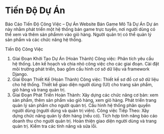 # Tiến Độ Dự Án
Báo Cáo Tiến Độ Công Việc – Dự Án Website Bán Game
Mô Tả Dự Án
Dự án này nhằm phát triển một hệ thống bán game trực tuyến, nơi người dùng có thể xem và thêm sản phẩmm vào giỏ hàng. Người quản trị có thể quản lý sản phẩm và các chức năng hệ thống.

Tiến Độ Công Việc
1. Giai Đoạn Khởi Tạo Dự Án (Hoàn Thành)
Công việc:
Phân tích yêu cầu hệ thống.
Lên kế hoạch và chia nhỏ công việc cho các giai đoạn.
Cài đặt môi trường phát triển, bao gồm cấu hình cơ sở dữ liệu và framework Django.
2. Giai Đoạn Thiết Kế (Hoàn Thành)
Công việc:
Thiết kế sơ đồ cơ sở dữ liệu cho hệ thống.
Thiết kế giao diện người dùng (UI) cho trang sản phẩm, giỏ hàng và trang quản trị.
3. Giai Đoạn Phát Triển
Hoàn Thành:
Xây dựng các chức năng cơ bản: xem sản phẩm, thêm sản phẩm vào giỏ hàng, xem giỏ hàng.
Phát triển trang quản lý sản phẩm cho người quản trị.
Cấu hình hệ thống phân quyền người dùng (người dùng và quản trị viên).
Công việc Tiếp Theo:
Xây dựng chức năng quản lý đơn hàng (nếu có).
Tích hợp tính năng báo cáo doanh thu cho người quản trị.
Hoàn thiện giao diện người dùng và trang quản trị.
Kiểm tra các tính năng và sửa lỗi.
